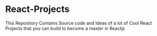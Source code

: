 # React-Projects
This Repository Contains Source code and Ideas of a lot of Cool React Projects that you can build to become a master in Reactjs
